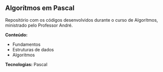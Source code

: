 ## Algorítmos em Pascal 

Repositório com os códigos desenvolvidos durante o curso de Algorítmos, ministrado pelo Professor André.

**Conteúdo:**

* Fundamentos
* Estruturas de dados
* Algoritmos

**Tecnologias:** Pascal
